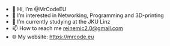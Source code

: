 - 👋 Hi, I’m @MrCodeEU
- 👀 I’m interested in Networking, Programming and 3D-printing
- 🌱 I’m currently studying at the JKU Linz
- 📫 How to reach me reinemic2.0@gmail.com
- 🌐 My website: https://mrcode.eu

<!---
MrCodeEU/MrCodeEU is a ✨ special ✨ repository because its `README.md` (this file) appears on your GitHub profile.
You can click the Preview link to take a look at your changes.
--->
